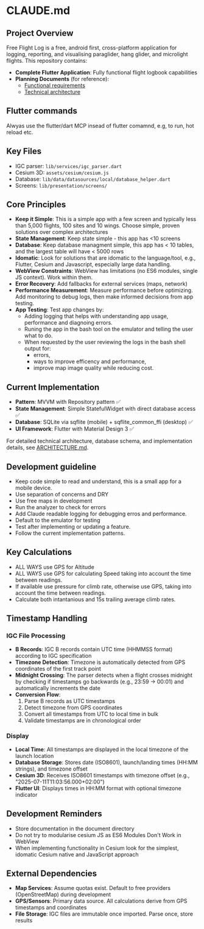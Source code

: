 # CLAUDE.md

## Project Overview

Free Flight Log is a free, android first, cross-platform application for
logging, reporting, and visualising paraglider, hang glider, and microlight flights.
This repository contains:

- **Complete Flutter Application**: Fully functional flight logbook capabilities
- **Planning Documents** (for reference):
  - [Functional requirements](documentation/FUNCTIONAL_SPECIFICATION.md)
  - [Technical architecture](documentation/TECHNICAL_DESIGN.md)

## Flutter commands

Alwyas use the flutter/dart MCP insead of flutter comamnd, e.g, to run, hot reload etc. 

## Key Files

- IGC parser: `lib/services/igc_parser.dart`
- Cesium 3D: `assets/cesium/cesium.js`  
- Database: `lib/data/datasources/local/database_helper.dart`
- Screens: `lib/presentation/screens/`

## Core Principles

- **Keep it Simple**: This is a simple app with a few screen and typically less than 5,000 flights, 100 sites and 10 wings. Choose simple, proven solutions over complex architectures
- **State Management**: Keep state simple - this app has <10 screens
- **Database**: Keep database managment simple, this app has < 10 tables, and the largest table will have < 5000 rows
- **Idomatic**: Look for solutions that are idomatic to the language/tool, e.g., Flutter, Cesium and Javascript, especially large data handling.
- **WebView Constraints**: WebView has limitations (no ES6 modules, single JS context). Work within them.
- **Error Recovery**: Add fallbacks for external services (maps, network)
- **Performance Measurement**: Measure performance before optimizing. Add monitoring to debug logs, then make informed decisions from app testing.
- **App Testing**: Test app changes by:
  - Adding logging that helps with understanding app usage, performance and diagnoing errors.
  - Runing the app in the bash tool on the emulator and telling the user what to do.
  - When requested by the user reviewing the logs in the bash shell output for:
    - errors,
    - ways to improve efficency and performance,
    - improve map image quality while reducing cost.

## Current Implementation

- **Pattern**: MVVM with Repository pattern ✅
- **State Management**: Simple StatefulWidget with direct database access ✅
- **Database**: SQLite via sqflite (mobile) + sqflite_common_ffi (desktop) ✅
- **UI Framework**: Flutter with Material Design 3 ✅

For detailed technical architecture, database schema, and implementation details, see [ARCHITECTURE.md](documentation/ARCHITECTURE.md).

## Development guideline

- Keep code simple to read and understand, this is a small app for a mobile device.
- Use separation of concerns and DRY
- Use free maps in development
- Run the analyzer to check for errors
- Add Claude readable logging for debugging erros and performance.
- Default to the emulator for testing
- Test after implementing or updating a feature.
- Follow the current implementation patterns.

## Key Calculations

- ALL WAYS use GPS for Altitude
- ALL WAYS use GPS for calculating Speed taking into account the time between readings.
- If available use pressure for climb rate, otherwise use GPS, taking into account the time between readings.
- Calculate both intantanious and 15s trailing average climb rates.

## Timestamp Handling

### IGC File Processing

- **B Records**: IGC B records contain UTC time (HHMMSS format) according to IGC specification
- **Timezone Detection**: Timezone is automatically detected from GPS coordinates of the first track point
- **Midnight Crossing**: The parser detects when a flight crosses midnight by checking if timestamps go backwards (e.g., 23:59 → 00:01) and automatically increments the date
- **Conversion Flow**:
  1. Parse B records as UTC timestamps
  2. Detect timezone from GPS coordinates
  3. Convert all timestamps from UTC to local time in bulk
  4. Validate timestamps are in chronological order

### Display

- **Local Time**: All timestamps are displayed in the local timezone of the launch location
- **Database Storage**: Stores date (ISO8601), launch/landing times (HH:MM strings), and timezone offset
- **Cesium 3D**: Receives ISO8601 timestamps with timezone offset (e.g., "2025-07-11T11:03:56.000+02:00")
- **Flutter UI**: Displays times in HH:MM format with optional timezone indicator

## Development Reminders

- Store documentation in the document directory
- Do not try to modularise cesium JS as ES6 Modules Don't Work in WebView
- When implementing functionality in Cesium look for the simplest, idomatic Cesium native and JavaScript approach

## External Dependencies

- **Map Services**: Assume quotas exist. Default to free providers (OpenStreetMap) during development
- **GPS/Sensors**: Primary data source. All calculations derive from GPS timestamps and coordinates
- **File Storage**: IGC files are immutable once imported. Parse once, store results
